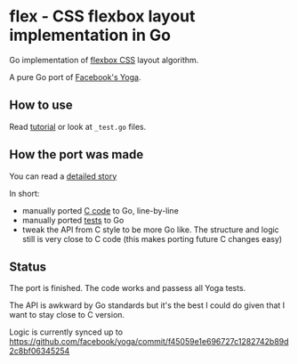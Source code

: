 # flex - CSS flexbox layout implementation in Go

Go implementation of [flexbox CSS](https://www.w3.org/TR/css-flexbox-1/) layout algorithm.

A pure Go port of [Facebook's Yoga](https://github.com/facebook/yoga).

## How to use

Read [tutorial](https://blog.kowalczyk.info/article/9/tutorial-on-using-github.comkjkflex-go-package.html) or look at `_test.go` files.

## How the port was made

You can read a [detailed story](https://blog.kowalczyk.info/article/wN9R/experience-porting-4.5k-loc-of-c-to-go-facebooks-css-flexbox-implementation-yoga.html)

In short:

* manually ported [C code](https://github.com/facebook/yoga/tree/master/yoga) to Go, line-by-line
* manually ported [tests](https://github.com/facebook/yoga/tree/master/tests) to Go
* tweak the API from C style to be more Go like. The structure and logic still is very close to C code (this makes porting future C changes easy)

## Status

The port is finished. The code works and passess all Yoga tests.

The API is awkward by Go standards but it's the best I could do given that I want to stay close to C version.

Logic is currently synced up to  https://github.com/facebook/yoga/commit/f45059e1e696727c1282742b89d2c8bf06345254
